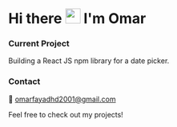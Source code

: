 <h1>Hi there <img src="https://media.giphy.com/media/hvRJCLFzcasrR4ia7z/giphy.gif" width="30px" height="30px"> I'm Omar </h1>  
<h3>Current Project</h3>
Building a React JS npm library for a date picker.

 <h3>Contact</h3>
📧 <a href="omarfayadhd2001@gmail.com">omarfayadhd2001@gmail.com</a>

Feel free to check out my projects! 
